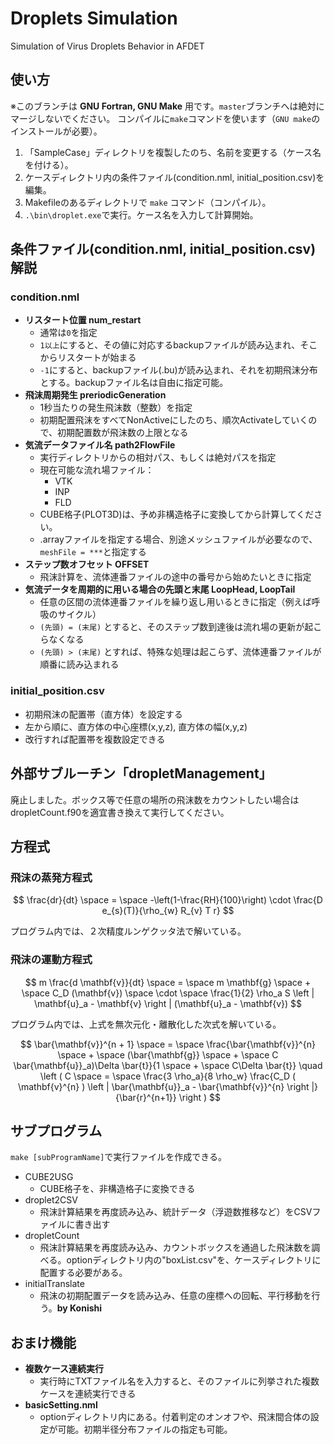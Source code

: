 # Droplets Simulation
Simulation of Virus Droplets Behavior in AFDET

## 使い方
  ※このブランチは **GNU Fortran, GNU Make** 用です。`master`ブランチへは絶対にマージしないでください。
  コンパイルに`make`コマンドを使います（`GNU make`のインストールが必要）。

  1. 「SampleCase」ディレクトリを複製したのち、名前を変更する（ケース名を付ける）。
  2. ケースディレクトリ内の条件ファイル(condition.nml, initial_position.csv)を編集。
  3. Makefileのあるディレクトリで `make` コマンド（コンパイル）。
  4. `.\bin\droplet.exe`で実行。ケース名を入力して計算開始。

## 条件ファイル(condition.nml, initial_position.csv)解説
  ### condition.nml
  - **リスタート位置 num_restart**
    - 通常は`0`を指定
    - `1以上`にすると、その値に対応するbackupファイルが読み込まれ、そこからリスタートが始まる
    - `-1`にすると、backupファイル(.bu)が読み込まれ、それを初期飛沫分布とする。backupファイル名は自由に指定可能。
  - **飛沫周期発生 preriodicGeneration**
    - 1秒当たりの発生飛沫数（整数）を指定
    - 初期配置飛沫をすべてNonActiveにしたのち、順次Activateしていくので、初期配置数が飛沫数の上限となる
  - **気流データファイル名 path2FlowFile**
    - 実行ディレクトリからの相対パス、もしくは絶対パスを指定
    - 現在可能な流れ場ファイル：
      - VTK
      - INP
      - FLD
    - CUBE格子(PLOT3D)は、予め非構造格子に変換してから計算してください。
    - .arrayファイルを指定する場合、別途メッシュファイルが必要なので、`meshFile = ***`と指定する
  - **ステップ数オフセット OFFSET**
    - 飛沫計算を、流体連番ファイルの途中の番号から始めたいときに指定
  - **気流データを周期的に用いる場合の先頭と末尾 LoopHead, LoopTail**
    - 任意の区間の流体連番ファイルを繰り返し用いるときに指定（例えば呼吸のサイクル）
    - `(先頭) = (末尾)` とすると、そのステップ数到達後は流れ場の更新が起こらなくなる
    - `(先頭) > (末尾)` とすれば、特殊な処理は起こらず、流体連番ファイルが順番に読み込まれる
  ### initial_position.csv
  - 初期飛沫の配置帯（直方体）を設定する
  - 左から順に、直方体の中心座標(x,y,z), 直方体の幅(x,y,z)
  - 改行すれば配置帯を複数設定できる

## 外部サブルーチン「dropletManagement」
  廃止しました。ボックス等で任意の場所の飛沫数をカウントしたい場合はdropletCount.f90を適宜書き換えて実行してください。

## 方程式

  ### 飛沫の蒸発方程式

  $$ \frac{dr}{dt} \space = \space -\left(1-\frac{RH}{100}\right) \cdot \frac{D e_{s}(T)}{\rho_{w} R_{v} T r} $$
  
  プログラム内では、２次精度ルンゲクッタ法で解いている。
  
  ### 飛沫の運動方程式

$$ m \frac{d \mathbf{v}}{dt} \space = \space m \mathbf{g} \space + \space C_D (\mathbf{v}) \space \cdot \space \frac{1}{2} \rho_a S \left | \mathbf{u}_a - \mathbf{v} \right | (\mathbf{u}_a - \mathbf{v}) $$

  プログラム内では、上式を無次元化・離散化した次式を解いている。
    
$$ \bar{\mathbf{v}}^{n + 1} \space = \space \frac{\bar{\mathbf{v}}^{n} \space + \space (\bar{\mathbf{g}} \space + \space C \bar{\mathbf{u}}_a)\Delta \bar{t}}{1 \space + \space C\Delta \bar{t}} \quad \left ( C \space = \space \frac{3 \rho_a}{8 \rho_w} \frac{C_D ( \mathbf{v}^{n} ) \left | \bar{\mathbf{u}}_a - \bar{\mathbf{v}}^{n} \right |}{\bar{r}^{n+1}} \right ) $$

## サブプログラム
  `make [subProgramName]`で実行ファイルを作成できる。
  - CUBE2USG
    - CUBE格子を、非構造格子に変換できる
  - droplet2CSV
    - 飛沫計算結果を再度読み込み、統計データ（浮遊数推移など）をCSVファイルに書き出す
  - dropletCount
    - 飛沫計算結果を再度読み込み、カウントボックスを通過した飛沫数を調べる。optionディレクトリ内の"boxList.csv"を、ケースディレクトリに配置する必要がある。
  - initialTranslate
    - 飛沫の初期配置データを読み込み、任意の座標への回転、平行移動を行う。**by Konishi**

## おまけ機能
  - **複数ケース連続実行**
    - 実行時にTXTファイル名を入力すると、そのファイルに列挙された複数ケースを連続実行できる
  - **basicSetting.nml**
    - optionディレクトリ内にある。付着判定のオンオフや、飛沫間合体の設定が可能。初期半径分布ファイルの指定も可能。

